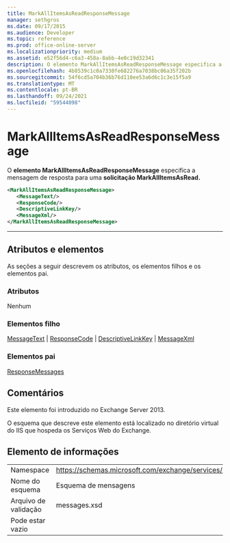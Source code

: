 ```yaml
---
title: MarkAllItemsAsReadResponseMessage
manager: sethgros
ms.date: 09/17/2015
ms.audience: Developer
ms.topic: reference
ms.prod: office-online-server
ms.localizationpriority: medium
ms.assetid: e52f56d4-c6a3-458a-8abb-4e0c19d32341
description: O elemento MarkAllItemsAsReadResponseMessage especifica a mensagem de resposta para uma solicitação MarkAllItemsAsRead.
ms.openlocfilehash: 4b8539c1c0a7330fe682276a7038bc06a35f202b
ms.sourcegitcommit: 54f6cd5a704b36b76d110ee53a6d6c1c3e15f5a9
ms.translationtype: MT
ms.contentlocale: pt-BR
ms.lasthandoff: 09/24/2021
ms.locfileid: "59544098"
---
```

# <a name="markallitemsasreadresponsemessage"></a>MarkAllItemsAsReadResponseMessage

O **elemento MarkAllItemsAsReadResponseMessage** especifica a mensagem de resposta para uma **solicitação MarkAllItemsAsRead.** 
  
```XML
<MarkAllItemsAsReadResponseMessage>
   <MessageText/>
   <ResponseCode/>
   <DescriptiveLinkKey/>
   <MessageXml/>
</MarkAllItemsAsReadResponseMessage>
```

 ****
## <a name="attributes-and-elements"></a>Atributos e elementos

As seções a seguir descrevem os atributos, os elementos filhos e os elementos pai.
  
### <a name="attributes"></a>Atributos

Nenhum
  
### <a name="child-elements"></a>Elementos filho

[MessageText](messagetext.md)  |  [ResponseCode](responsecode.md)  |  [DescriptiveLinkKey](descriptivelinkkey.md)  |  [MessageXml](messagexml.md)
  
### <a name="parent-elements"></a>Elementos pai

[ResponseMessages](responsemessages.md)
  
## <a name="remarks"></a>Comentários

Este elemento foi introduzido no Exchange Server 2013.
  
O esquema que descreve este elemento está localizado no diretório virtual do IIS que hospeda os Serviços Web do Exchange.
  
## <a name="element-information"></a>Elemento de informações

|||
|:-----|:-----|
|Namespace  <br/> |https://schemas.microsoft.com/exchange/services/2006/messages  <br/> |
|Nome do esquema  <br/> |Esquema de mensagens  <br/> |
|Arquivo de validação  <br/> |messages.xsd  <br/> |
|Pode estar vazio  <br/> ||
   

